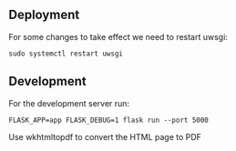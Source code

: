 ## Deployment

For some changes to take effect we need to restart uwsgi:

```
sudo systemctl restart uwsgi
```

## Development

For the development server run:

```
FLASK_APP=app FLASK_DEBUG=1 flask run --port 5000
```


Use wkhtmltopdf to convert the HTML page to PDF



